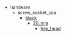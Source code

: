* hardware
  * screw_socket_cap
    * [black](hardware/screw_socket_cap/black)
      * [20_mm](hardware/screw_socket_cap/black/20_mm)
        * [hex_head](hex_head)
